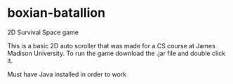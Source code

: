 # boxian-batallion
2D Survival Space game

This is a basic 2D auto scroller that was made for a CS course at James Madison University. To run the game download the .jar file and double click it. 

Must have Java installed in order to work
